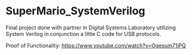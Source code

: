 # SuperMario_SystemVerilog
Final project done with partner in Digital Systems Laboratory utilizing System Verilog in conjunction a little C code for USB protocols.


Proof of Functionality: https://www.youtube.com/watch?v=Oqesum71iPQ
